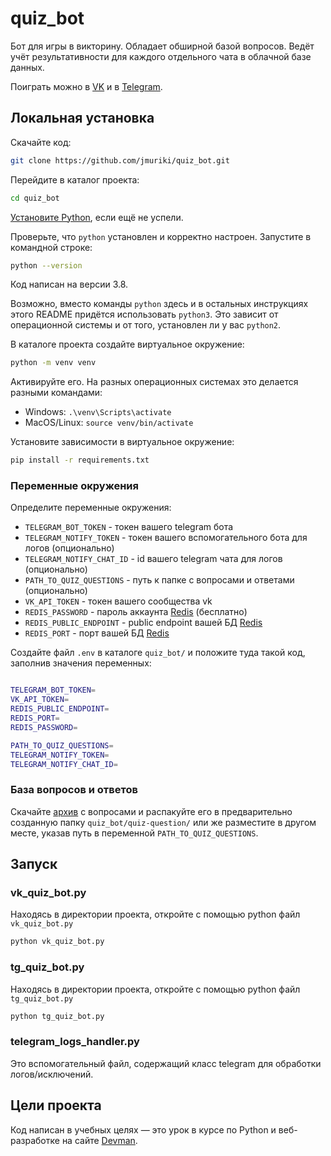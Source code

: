 # quiz_bot

Бот для игры в викторину. Обладает обширной базой вопросов. Ведёт учёт результативности для каждого отдельного чата в облачной базе данных.

Поиграть можно в [VK](https://vk.com/club219903049) и в [Telegram](https://t.me/DevmanQuizBot).

## Локальная установка

Скачайте код:
```sh
git clone https://github.com/jmuriki/quiz_bot.git
```

Перейдите в каталог проекта:
```sh
cd quiz_bot
```

[Установите Python](https://www.python.org/), если ещё не успели.

Проверьте, что `python` установлен и корректно настроен. Запустите в командной строке:
```sh
python --version
```
Код написан на версии 3.8.

Возможно, вместо команды `python` здесь и в остальных инструкциях этого README придётся использовать `python3`. Это зависит от операционной системы и от того, установлен ли у вас `python2`. 

В каталоге проекта создайте виртуальное окружение:
```sh
python -m venv venv
```
Активируйте его. На разных операционных системах это делается разными командами:

- Windows: `.\venv\Scripts\activate`
- MacOS/Linux: `source venv/bin/activate`

Установите зависимости в виртуальное окружение:
```sh
pip install -r requirements.txt
```

### Переменные окружения

Определите переменные окружения:
- `TELEGRAM_BOT_TOKEN` - токен вашего telegram бота
- `TELEGRAM_NOTIFY_TOKEN` - токен вашего вспомогательного бота для логов (опционально)
- `TELEGRAM_NOTIFY_CHAT_ID` - id вашего telegram чата для логов (опционально)
- `PATH_TO_QUIZ_QUESTIONS` - путь к папке с вопросами и ответами (опционально)
- `VK_API_TOKEN` - токен вашего сообщества vk
- `REDIS_PASSWORD` - пароль аккаунта [Redis](https://redis.com) (бесплатно)
- `REDIS_PUBLIC_ENDPOINT` - public endpoint вашей БД [Redis](https://redis.com)
- `REDIS_PORT` - порт вашей БД [Redis](https://redis.com)


Создайте файл `.env` в каталоге `quiz_bot/` и положите туда такой код, заполнив значения переменных:
```sh

TELEGRAM_BOT_TOKEN=
VK_API_TOKEN=
REDIS_PUBLIC_ENDPOINT=
REDIS_PORT=
REDIS_PASSWORD=

PATH_TO_QUIZ_QUESTIONS=
TELEGRAM_NOTIFY_TOKEN=
TELEGRAM_NOTIFY_CHAT_ID=

```
### База вопросов и ответов

Скачайте [архив](https://dvmn.org/media/modules_dist/quiz-questions.zip) с вопросами и распакуйте его в предварительно созданную папку `quiz_bot/quiz-question/` или же разместите в другом месте, указав путь в переменной `PATH_TO_QUIZ_QUESTIONS`.

## Запуск

### vk_quiz_bot.py

Находясь в директории проекта, откройте с помощью python файл `vk_quiz_bot.py`

```sh
python vk_quiz_bot.py
```
### tg_quiz_bot.py

Находясь в директории проекта, откройте с помощью python файл `tg_quiz_bot.py`

```sh
python tg_quiz_bot.py
```
### telegram_logs_handler.py

Это вспомогательный файл, содержащий класс telegram для обработки логов/исключений.

## Цели проекта

Код написан в учебных целях — это урок в курсе по Python и веб-разработке на сайте [Devman](https://dvmn.org).
